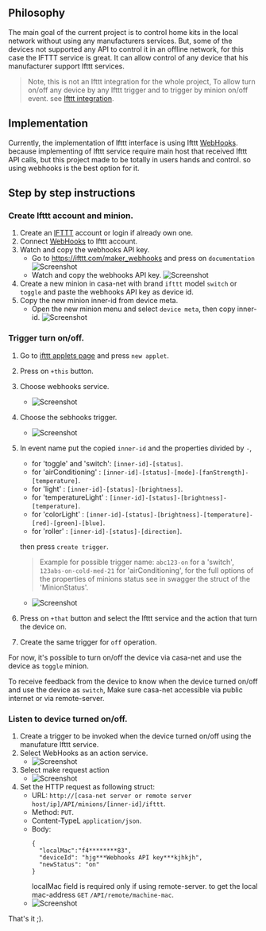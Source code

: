 ## Philosophy
The main goal of the current project is to control home kits in the local network without using any manufacturers services.
But, some of the devices not supported any API to control it in an offline network, for this case the IFTTT service is great.
It can allow control of any device that his manufacturer support Ifttt services.

> Note, this is not an Ifttt integration for the whole project,
To allow  turn on/off any device by any Ifttt trigger and to trigger by minion on/off event. see [Ifttt integration](../../../../README.md#ifttt-integration). 

## Implementation
Currently, the implementation of Ifttt interface is using Ifttt [WebHooks](https://ifttt.com/maker_webhooks).
because implementing of Ifttt service require main host that received Ifttt API calls,
but this project made to be totally in users hands and control. so using webhooks is the best option for it.

## Step by step instructions

### Create Ifttt account and minion.
1) Create an [IFTTT](https://ifttt.com/) account or login if already own one.
1) Connect [WebHooks](https://ifttt.com/maker_webhooks) to Ifttt account.
1) Watch and copy the webhooks API key.
    - Go to https://ifttt.com/maker_webhooks and press on `documentation`
        ![Screenshot](../../../../docs/screenshots/ifttt/go-to-webhooks-documentation.PNG)
    - Watch and copy the webhooks API key.
        ![Screenshot](../../../../docs/screenshots/ifttt/watch-webhooks-api-key.PNG)
1) Create a new minion in casa-net with brand `ifttt` model `switch` or `toggle` and paste the webhooks API key as device id.
1) Copy the new minion inner-id from device meta.
    - Open the new minion menu and select `device meta`, then copy inner-id.
        ![Screenshot](../../../../docs/screenshots/ifttt/copy-inner-id.PNG)

### Trigger turn on/off.
1) Go to [ifttt applets page](https://ifttt.com/my_applets) and press `new applet`.
1) Press on `+this` button.
1) Choose webhooks service. 
    - ![Screenshot](../../../../docs/screenshots/ifttt/choose-webhooks-service.PNG)
1) Choose the sebhooks trigger. 
    - ![Screenshot](../../../../docs/screenshots/ifttt/choose-webhooks-trigger.PNG)
1) In event name put the copied `inner-id` and the properties divided by `-`, 
    - for 'toggle' and 'switch': `[inner-id]-[status]`.
    - for 'airConditioning' : `[inner-id]-[status]-[mode]-[fanStrength]-[temperature]`.
    - for 'light' : `[inner-id]-[status]-[brightness]`.
    - for 'temperatureLight' : `[inner-id]-[status]-[brightness]-[temperature]`.
    - for 'colorLight' : `[inner-id]-[status]-[brightness]-[temperature]-[red]-[green]-[blue]`.
    - for 'roller' : `[inner-id]-[status]-[direction]`.

    then press `create trigger`.
    > Example for possible trigger name: `abc123-on` for a 'switch', `123abs-on-cold-med-21` for 'airConditioning', for the full options of the properties of minions status see in swagger the struct of the 'MinionStatus'. 
    - ![Screenshot](../../../../docs/screenshots/ifttt/put-interface-trigger-name.PNG)
1) Press on `+that` button and select the Ifttt service and the action that turn the device on.
1) Create the same trigger for `off` operation.

For now, it's possible to turn on/off the device via casa-net and use the device as `toggle` minion.

To receive feedback from the device to know when the device turned on/off and use the device as `switch`,
Make sure casa-net accessible via public internet or via remote-server.

### Listen to device turned on/off.
1) Create a trigger to be invoked when the device turned on/off using the manufature Ifttt service.
1) Select WebHooks as an action service.
    - ![Screenshot](../../../../docs/screenshots/ifttt/select-action-service.PNG)
 1) Select make request action
    - ![Screenshot](../../../../docs/screenshots/ifttt/choose-action.PNG)
 1) Set the HTTP request as following struct:
    - URL: `http://[casa-net server or remote server host/ip]/API/minions/[inner-id]/ifttt`.
    - Method: `PUT`.
    - Content-TypeL `application/json`.
    - Body: 
      ```
      { 
        "localMac":"f4********83",
        "deviceId": "hjg***Webhooks API key***kjhkjh",
        "newStatus": "on" 
      }
      ```
      localMac field is required only if using remote-server. to get the local mac-address `GET` `/API/remote/machine-mac`.
     - ![Screenshot](../../../../docs/screenshots/ifttt/interface-request.PNG)

That's it ;).

